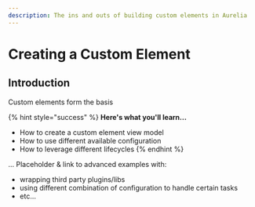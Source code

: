 ```yaml
---
description: The ins and outs of building custom elements in Aurelia
---
```


# Creating a Custom Element

## Introduction

Custom elements form the basis

{% hint style="success" %}
**Here's what you'll learn...**

* How to create a custom element view model
* How to use different available configuration
* How to leverage different lifecycles
{% endhint %}

... Placeholder & link to advanced examples with:

* wrapping third party plugins/libs
* using different combination of configuration to handle certain tasks
* etc...

